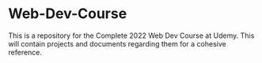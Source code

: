 # Web-Dev-Course
This is a repository for the Complete 2022 Web Dev Course at Udemy. This will contain projects and documents regarding them for a cohesive reference.
